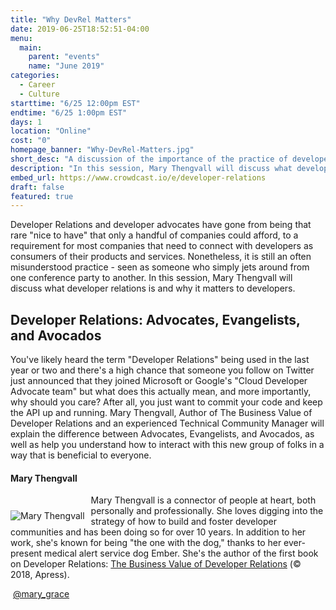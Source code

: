```yaml
---
title: "Why DevRel Matters"
date: 2019-06-25T18:52:51-04:00
menu:
  main:
    parent: "events"
    name: "June 2019"
categories:
  - Career
  - Culture
starttime: "6/25 12:00pm EST"
endtime: "6/25 1:00pm EST"
days: 1
location: "Online"
cost: "0"
homepage_banner: "Why-DevRel-Matters.jpg"
short_desc: "A discussion of the importance of the practice of developer relations by Mary Thengvall."
description: "In this session, Mary Thengvall will discuss what developer relations is and why it matters to developers."
embed_url: https://www.crowdcast.io/e/developer-relations
draft: false
featured: true
---
```


Developer Relations and developer advocates have gone from being that rare "nice to have" that only a handful of companies could afford, to a requirement for most companies that need to connect with developers as consumers of their products and services. Nonetheless, it is still an often misunderstood practice - seen as someone who simply jets around from one conference party to another. In this session, Mary Thengvall will discuss what developer relations is and why it matters to developers.

## Developer Relations: Advocates, Evangelists, and Avocados

You've likely heard the term "Developer Relations" being used in the last year or two and there's a high chance that someone you follow on Twitter just announced that they joined Microsoft or Google's "Cloud Developer Advocate team" but what does this actually mean, and more importantly, why should you care? After all, you just want to commit your code and keep the API up and running. Mary Thengvall, Author of The Business Value of Developer Relations and an experienced Technical Community Manager will explain the difference between Advocates, Evangelists, and Avocados, as well as help you understand how to interact with this new group of folks in a way that is beneficial to everyone.

#### Mary Thengvall

<img src="/img/speakers/MaryThengvall.jpg" style="float:left;margin-right: 10px;margin-top: 25px;" alt="Mary Thengvall">

Mary Thengvall is a connector of people at heart, both personally and professionally. She loves digging into the strategy of how to build and foster developer communities and has been doing so for over 10 years. In addition to her work, she's known for being "the one with the dog," thanks to her ever-present medical alert service dog Ember. She's the author of the first book on Developer Relations: [The Business Value of Developer Relations](https://amzn.to/2PGl9gJ) (© 2018, Apress).

<a class="social social-twitter" href="https://twitter.com/mary_grace" target="_blank" aria-label="twitter" style="float:left;">
  <i class="ui-twitter"></i>
</a>

&nbsp;[@mary_grace](https://twitter.com/mary_grace)